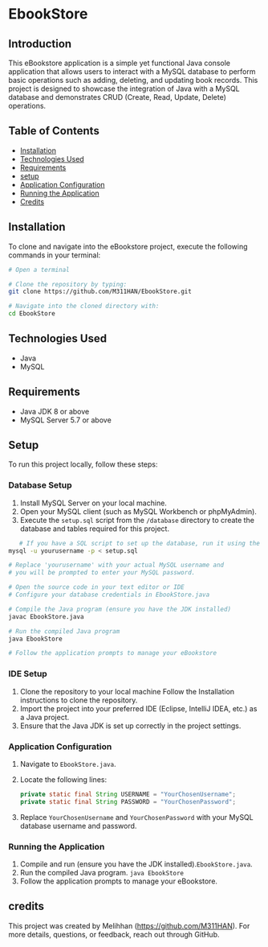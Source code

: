 # EbookStore

## Introduction
This eBookstore application is a simple yet functional Java console application that allows users to interact with a MySQL database to perform basic operations such as adding, deleting, and updating book records. This project is designed to showcase the integration of Java with a MySQL database and demonstrates CRUD (Create, Read, Update, Delete) operations.

## Table of Contents

- [Installation](#installation)
- [Technologies Used](#Technologies-Used)
- [Requirements](#Requirements)
- [setup](#Setup)
- [Application Configuration](#Application-configuration)
- [Running the Application](#running-the-application)
- [Credits](#credits)

## Installation

To clone and navigate into the eBookstore project, execute the following commands in your terminal:

```bash
# Open a terminal

# Clone the repository by typing:
git clone https://github.com/M311HAN/EbookStore.git

# Navigate into the cloned directory with:
cd EbookStore

```

## Technologies Used
- Java
- MySQL

## Requirements
- Java JDK 8 or above
- MySQL Server 5.7 or above

## Setup
To run this project locally, follow these steps:

### Database Setup
1. Install MySQL Server on your local machine.
2. Open your MySQL client (such as MySQL Workbench or phpMyAdmin).
3. Execute the `setup.sql` script from the `/database` directory to create the database and tables required for this project.
```bash
   # If you have a SQL script to set up the database, run it using the MySQL command-line tool
mysql -u yourusername -p < setup.sql

# Replace 'yourusername' with your actual MySQL username and 
# you will be prompted to enter your MySQL password.

# Open the source code in your text editor or IDE
# Configure your database credentials in EbookStore.java

# Compile the Java program (ensure you have the JDK installed)
javac EbookStore.java

# Run the compiled Java program
java EbookStore

# Follow the application prompts to manage your eBookstore
```


### IDE Setup
1. Clone the repository to your local machine Follow the Installation instructions to clone the repository.
2. Import the project into your preferred IDE (Eclipse, IntelliJ IDEA, etc.) as a Java project.
3. Ensure that the Java JDK is set up correctly in the project settings.

### Application Configuration
1. Navigate to `EbookStore.java`.
2. Locate the following lines:

    ```java
    private static final String USERNAME = "YourChosenUsername";
    private static final String PASSWORD = "YourChosenPassword";
    ```

3. Replace `YourChosenUsername` and `YourChosenPassword` with your MySQL database username and password.

### Running the Application
1. Compile and run (ensure you have the JDK installed).`EbookStore.java`.
2. Run the compiled Java program. `java EbookStore`
3. Follow the application prompts to manage your eBookstore.

## credits
This project was created by Melihhan (https://github.com/M311HAN). For more details, questions, or feedback, reach out through GitHub.
